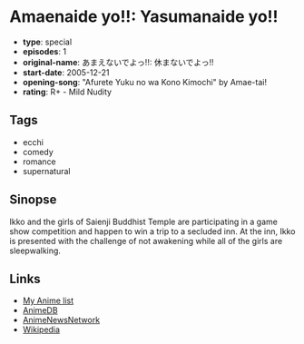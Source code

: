 # Amaenaide yo!!: Yasumanaide yo!!

-   **type**: special
-   **episodes**: 1
-   **original-name**: あまえないでよっ!!: 休まないでよっ!!
-   **start-date**: 2005-12-21
-   **opening-song**: "Afurete Yuku no wa Kono Kimochi" by Amae-tai!
-   **rating**: R+ - Mild Nudity

## Tags

-   ecchi
-   comedy
-   romance
-   supernatural

## Sinopse

Ikko and the girls of Saienji Buddhist Temple are participating in a game show competition and happen to win a trip to a secluded inn. At the inn, Ikko is presented with the challenge of not awakening while all of the girls are sleepwalking.

## Links

-   [My Anime list](https://myanimelist.net/anime/1749/Amaenaide_yo__Yasumanaide_yo)
-   [AnimeDB](http://anidb.info/perl-bin/animedb.pl?show=anime&aid=3168)
-   [AnimeNewsNetwork](http://www.animenewsnetwork.com/encyclopedia/anime.php?id=5381)
-   [Wikipedia](http://en.wikipedia.org/wiki/Amaenaideyo%21%21)
